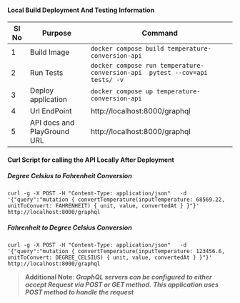 
#### Local Build Deployment And Testing Information

| Sl No | Purpose                     | Command                                                                     |
|-------|-----------------------------|-----------------------------------------------------------------------------|
| 1     | Build Image                 | `docker compose build temperature-conversion-api`                           |
| 2     | Run Tests                   | `docker compose run temperature-conversion-api  pytest --cov=api tests/ -v` |
| 3     | Deploy application          | `docker compose up temperature-conversion-api `                             |
| 4     | Url EndPoint                | http://localhost:8000/graphql                                               |
| 5     | API docs and PlayGround URL | http://localhost:8000/graphql                                               |


#### Curl Script for calling the API Locally After Deployment

##### Degree Celsius to Fahrenheit Conversion
`curl -g -X POST -H "Content-Type: application/json"  
-d '{"query":"mutation {
  convertTemperature(inputTemperature: 68569.22, unitToConvert: FAHRENHEIT) {
    unit,
    value,
    convertedAt
  }
}"}' 
http://localhost:8000/graphql `

##### Fahrenheit to Degree Celsius Conversion
`curl -g -X POST -H "Content-Type: application/json"  
-d '{"query":"mutation {
  convertTemperature(inputTemperature: 123456.6, unitToConvert: DEGREE_CELSIUS) {
    unit,
    value,
    convertedAt
  }
}"}' 
http://localhost:8000/graphql `

> **Additional Note**: **_GraphQL servers can be configured to either accept Request via POST or GET method._**
> **_This application uses POST method to handle the request_**

